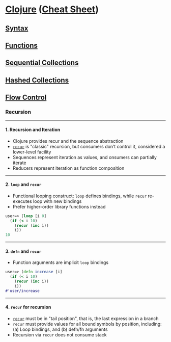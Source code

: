 # <a href="./README.md">Clojure</a> (<a href="https://clojure.org/api/cheatsheet">Cheat Sheet</a>)

## <a href="./Syntax.md">Syntax</a>

## <a href="./Functions.md">Functions</a>

## <a href="./Sequential_Collections.md">Sequential Collections</a>

## <a href="./Hashed_Collections.md">Hashed Collections</a>

## <a href="./Flow_Control.md">Flow Control</a>

### Recursion

<hr>

#### 1. Recursion and Iteration

- Clojure provides recur and the sequence abstraction
- <a href="https://clojure.org/reference/special_forms#recur">```recur```</a> is "classic" recursion, but consumers don’t control it, considered a lower-level facility
- Sequences represent iteration as values, and onsumers can partially iterate
- Reducers represent iteration as function composition

<hr>

#### 2. ```loop``` and ```recur```

- Functional looping construct: ```loop``` defines bindings, while ```recur``` re-executes loop with new bindings
- Prefer higher-order library functions instead

```Clojure
user=> (loop [i 0]
  (if (< i 10)
    (recur (inc i))
    i))
10
```

<hr>

#### 3. ```defn``` and ```recur```

- Function arguments are implicit ```loop``` bindings

```Clojure
user=> (defn increase [i]
  (if (< i 10)
    (recur (inc i))
    i))
#'user/increase
```

<hr>

#### 4. ```recur``` for recursion

- <a href="https://clojuredocs.org/clojure.core/recur">```recur```</a> must be in "tail position", that is, the last expression in a branch
- ```recur``` must provide values for all bound symbols by position, including: (a) Loop bindings, and (b) defn/fn arguments
- Recursion via ```recur``` does not consume stack
